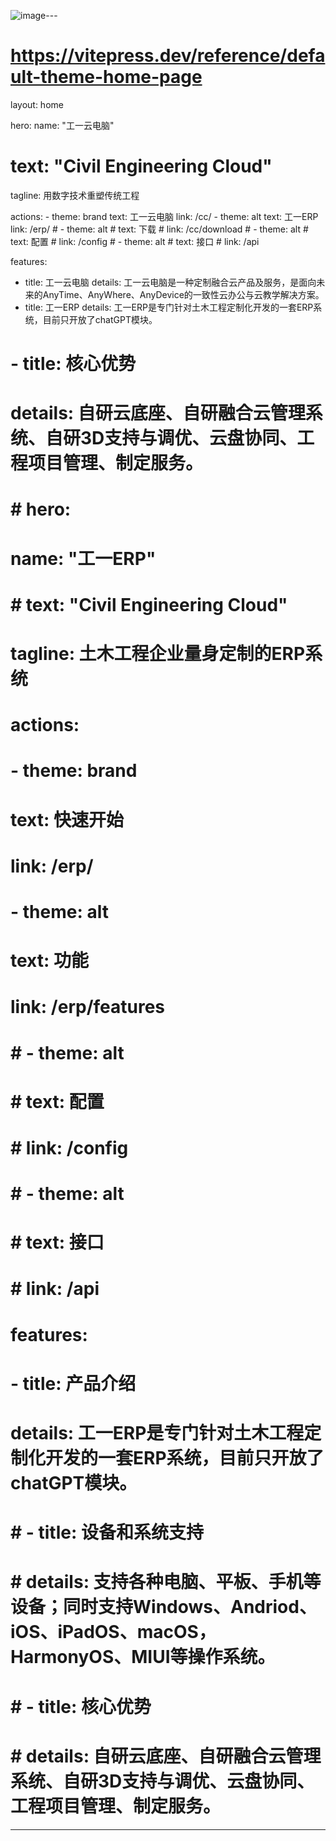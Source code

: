 ![image](https://github.com/cecloudx/docs/assets/127672605/0cd6aa4f-50b2-4f5e-87e8-6c6cee396f1d)---
# https://vitepress.dev/reference/default-theme-home-page
layout: home

hero:
  name: "工一云电脑"
  # text: "Civil Engineering Cloud"
  tagline: 用数字技术重塑传统工程

  actions:
    - theme: brand
      text: 工一云电脑
      link: /cc/
    - theme: alt
      text: 工一ERP
      link: /erp/
    # - theme: alt
    #   text: 下载
    #   link: /cc/download
    # - theme: alt
    #   text: 配置
    #   link: /config
    # - theme: alt
    #   text: 接口
    #   link: /api


features:
  - title: 工一云电脑
    details: 工一云电脑是一种定制融合云产品及服务，是面向未来的AnyTime、AnyWhere、AnyDevice的一致性云办公与云教学解决方案。
  - title: 工一ERP
    details: 工一ERP是专门针对土木工程定制化开发的一套ERP系统，目前只开放了chatGPT模块。
  # - title: 核心优势
  #   details: 自研云底座、自研融合云管理系统、自研3D支持与调优、云盘协同、工程项目管理、制定服务。








# # hero:
#   name: "工一ERP"
#   # text: "Civil Engineering Cloud"
#   tagline: 土木工程企业量身定制的ERP系统

#   actions:
#     - theme: brand
#       text: 快速开始
#       link: /erp/
#     - theme: alt
#       text: 功能
#       link: /erp/features
#     # - theme: alt
#     #   text: 配置
#     #   link: /config
#     # - theme: alt
#     #   text: 接口
#     #   link: /api

# features:
#   - title: 产品介绍
#     details: 工一ERP是专门针对土木工程定制化开发的一套ERP系统，目前只开放了chatGPT模块。
#   # - title: 设备和系统支持
#   #   details: 支持各种电脑、平板、手机等设备；同时支持Windows、Andriod、iOS、iPadOS、macOS，HarmonyOS、MIUI等操作系统。
#   # - title: 核心优势
#   #   details: 自研云底座、自研融合云管理系统、自研3D支持与调优、云盘协同、工程项目管理、制定服务。

---


